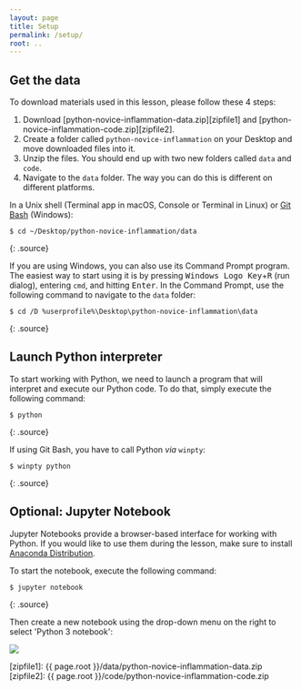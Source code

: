 ```yaml
---
layout: page
title: Setup
permalink: /setup/
root: ..
---
```


## Get the data

To download materials used in this lesson, please follow these 4 steps:

1. Download [python-novice-inflammation-data.zip][zipfile1] and [python-novice-inflammation-code.zip][zipfile2].
2. Create a folder called `python-novice-inflammation` on your Desktop and move downloaded files into it.
3. Unzip the files. You should end up with two new folders called `data` and `code`.
4. Navigate to the `data` folder. The way you can do this is different on different platforms. 

In a Unix shell (Terminal app in macOS, Console or Terminal in Linux) or [Git Bash](https://gitforwindows.org/) (Windows):

~~~
$ cd ~/Desktop/python-novice-inflammation/data
~~~
{: .source}

If you are using Windows, you can also use its Command Prompt program.
The easiest way to start using it is by pressing <kbd>Windows Logo Key</kbd>+<kbd>R</kbd> (run dialog), 
entering `cmd`, and hitting <kbd>Enter</kbd>. In the Command Prompt, use the following command
to navigate to the `data` folder:

~~~
$ cd /D %userprofile%\Desktop\python-novice-inflammation\data
~~~
{: .source}

## Launch Python interpreter

To start working with Python, we need to launch a program that will interpret and execute
our Python code. To do that, simply execute the following command:

~~~
$ python
~~~
{: .source}

If using Git Bash, you have to call Python _via_ `winpty`:

~~~
$ winpty python
~~~
{: .source}

## Optional: Jupyter Notebook

Jupyter Notebooks provide a browser-based interface for working with Python.
If you would like to use them during the lesson, make sure to install
[Anaconda Distribution](http://swcarpentry.github.io/workshop-template/#python).

To start the notebook, execute the following command:

~~~
$ jupyter notebook
~~~
{: .source}

Then create a new notebook using the drop-down menu on the right to select 'Python 3 notebook':

![](../fig/new-notebook.png)

[zipfile1]: {{ page.root }}/data/python-novice-inflammation-data.zip
[zipfile2]: {{ page.root }}/code/python-novice-inflammation-code.zip
